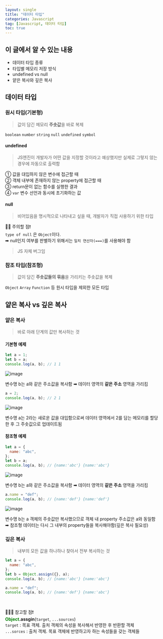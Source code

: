 ```yaml
---
layout: single
title: "데이터 타입"
categories: Javascript
tag: [Javascript, 데이터 타입]
toc: true
---
```


## 이 글에서 알 수 있는 내용

- 데이터 타입 종류
- 타입별 메모리 저장 방식
- undefined vs null
- 얕은 복사와 깊은 복사

## 데이터 타입

### 원시 타입(기본형)

> 값이 담긴 메모리 **주솟값**을 바로 복제

`boolean` `number` `string` `null` `undefined` `symbol`

#### undefined

> JS엔진이 개발자가 어떤 값을 지정할 것이라고 예상했지만 실제로 그렇지 않는 경우에 자동으로 출력함

① 값을 대입하지 않은 변수에 접근할 때  
② 객체 내부에 존재하지 않는 property에 접근할 때  
③ return문이 없는 함수를 실행한 결과  
④ `var` 변수 선언과 동시에 초기화하는 값

#### null

> 비어있음을 명시적으로 나타내고 싶을 때, 개발자가 직접 사용하기 위한 타입

🙋‍♀️ 주의할 점❗️  
`type of null` 은 `Object`이다.  
➡︎ null인지 여부를 판별하기 위해서는 `일치 연산자(===)`를 사용해야 함

> JS 자체 버그임

### 참조 타입(참조형)

> 값이 담긴 **주솟값들의 묶음**을 가리키는 주솟값을 복제

`Object` `Array` `Function` 등 원시 타입을 제외한 모든 타입

## 얕은 복사 vs 깊은 복사

### 얕은 복사

> 바로 아래 단계의 값만 복사하는 것

#### 기본형 예제

```javascript
let a = 1;
let b = a;
console.log(a, b); // 1 1
```

![image](https://user-images.githubusercontent.com/40657327/143999101-385ae61f-a8b9-424b-a13f-9df8e262a552.png)

변수명 b는 a와 같은 주소값을 복사함 ➡︎ 데이터 영역의 **같은 주소** 영역을 가리킴

```javascript
a = 2;
console.log(a, b); // 2 1
```

![image](https://user-images.githubusercontent.com/40657327/143999057-11369811-58a4-4dbd-a965-11d5c2f30a59.png)

변수명 a는 2라는 새로운 값을 대입함으로써 데이터 영역에서 2를 담는 메모리를 할당한 후 그 주솟값으로 업데이트됨

#### 참조형 예제

```javascript
let a = {
  name: "abc",
};
let b = a;
console.log(a, b); // {name:'abc'} {name:'abc'}
```

![image](https://user-images.githubusercontent.com/40657327/144000183-229d1968-be6f-4e03-b7ea-73521f9fc80d.png)

변수명 b는 a와 같은 주소값을 복사함 ➡︎ 데이터 영역의 **같은 주소** 영역을 가리킴

```javascript
a.name = "def";
console.log(a, b); // {name:'def'} {name:'def'}
```

![image](https://user-images.githubusercontent.com/40657327/144000694-22992fa1-8dcd-423c-acdb-3cc7d3ebf9a3.png)

변수명 b는 a 객체의 주솟값만 복사했으므로 객체 내 property 주소값은 a와 동일함  
➡︎ 참조형 데이터는 다시 그 내부의 property들을 복사해야함(깊은 복사 필요성)

### 깊은 복사

> 내부의 모든 값을 하나하나 찾아서 전부 복사하는 것

```javascript
let a = {
  name: "abc",
};
let b = Object.assign({}, a);
console.log(a, b); // {name:'abc'} {name:'abc'}

a.name = "def";
console.log(a, b); // {name:'def'} {name:'abc'}
```

<br/>

👩🏻‍🏫 참고할 점❗️  
**<span style="color:green">Object</span>.assgin**(`target`, `...sources`)  
`target` : 목표 객체. 출처 객체의 속성을 복사해서 반영한 후 반환할 객체  
`...sorces` : 출처 객체. 목표 객체에 반영하고자 하는 속성들을 갖는 객체들
